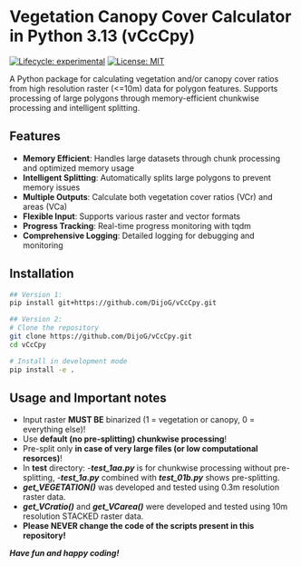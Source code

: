 # Vegetation Canopy Cover Calculator in Python 3.13 (vCcCpy)

[![Lifecycle: experimental](https://img.shields.io/badge/lifecycle-experimental-orange.svg)](https://lifecycle.r-lib.org/articles/stages.html#experimental)
[![License: MIT](https://img.shields.io/badge/License-MIT-yellow.svg)](https://opensource.org/licenses/MIT)

A Python package for calculating vegetation and/or canopy cover ratios from high resolution raster (<=10m) data for polygon features. Supports processing of large polygons through memory-efficient chunkwise processing and intelligent splitting.

## Features

- **Memory Efficient**: Handles large datasets through chunk processing and optimized memory usage
- **Intelligent Splitting**: Automatically splits large polygons to prevent memory issues
- **Multiple Outputs**: Calculate both vegetation cover ratios (VCr) and areas (VCa)
- **Flexible Input**: Supports various raster and vector formats
- **Progress Tracking**: Real-time progress monitoring with tqdm
- **Comprehensive Logging**: Detailed logging for debugging and monitoring

## Installation

```bash
## Version 1:
pip install git+https://github.com/DijoG/vCcCpy.git

## Version 2:
# Clone the repository
git clone https://github.com/DijoG/vCcCpy.git
cd vCcCpy

# Install in development mode
pip install -e .
```

## Usage and Important notes

- Input raster **MUST BE** binarized (1 = vegetation or canopy, 0 = everything else)!
- Use **default (no pre-splitting) chunkwise processing**!
- Pre-split only **in case of very large files (or low computational resorces)**! 
- In **test** directory:
     -***test_1aa.py*** is for chunkwise processing without pre-splitting,
     -***test_1a.py*** combined with ***test_01b.py*** shows pre-splitting.
- ***get_VEGETATION()*** was developed and tested using 0.3m resolution raster data.
- ***get_VCratio()*** and ***get_VCarea()*** were developed and tested using 10m resolution STACKED raster data.
- **Please NEVER change the code of the scripts present in this repository!**

***Have fun and happy coding!***

